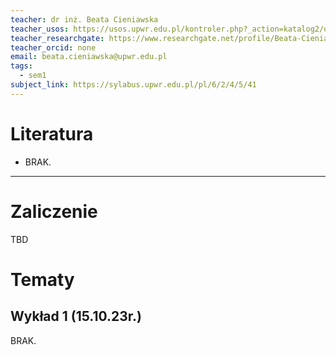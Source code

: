 ```yaml
---
teacher: dr inż. Beata Cieniawska
teacher_usos: https://usos.upwr.edu.pl/kontroler.php?_action=katalog2/osoby/pokazOsobe&os_id=17355
teacher_researchgate: https://www.researchgate.net/profile/Beata-Cieniawska
teacher_orcid: none
email: beata.cieniawska@upwr.edu.pl
tags:
  - sem1
subject_link: https://sylabus.upwr.edu.pl/pl/6/2/4/5/41
---
```


# Literatura

- BRAK.

---

# Zaliczenie

TBD

# Tematy

## Wykład 1 (15.10.23r.)

BRAK.
